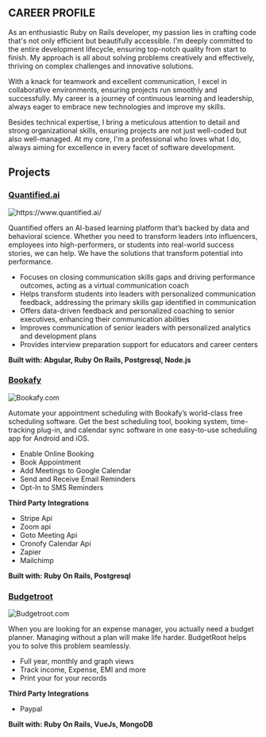 
## CAREER PROFILE

As an enthusiastic Ruby on Rails developer, my passion lies in crafting code that's not only efficient but beautifully accessible. I'm deeply committed to the entire development lifecycle, ensuring top-notch quality from start to finish. My approach is all about solving problems creatively and effectively, thriving on complex challenges and innovative solutions.

With a knack for teamwork and excellent communication, I excel in collaborative environments, ensuring projects run smoothly and successfully. My career is a journey of continuous learning and leadership, always eager to embrace new technologies and improve my skills.

Besides technical expertise, I bring a meticulous attention to detail and strong organizational skills, ensuring projects are not just well-coded but also well-managed. At my core, I'm a professional who loves what I do, always aiming for excellence in every facet of software development.


## Projects

### [Quantified.ai](https://www.quantified.ai/)
![https://www.quantified.ai/
](https://lixatech.com/wp-content/uploads/2023/11/quantified_ai_logo.jpeg)

Quantified offers an AI-based learning platform that’s backed by data and behavioral science. Whether you need to transform leaders into influencers, employees into high-performers, or students into real-world success stories, we can help. We have the solutions that transform potential into performance.

* Focuses on closing communication skills gaps and driving performance outcomes, acting as a virtual communication coach
* Helps transform students into leaders with personalized communication feedback, addressing the primary skills gap identified in communication
* Offers data-driven feedback and personalized coaching to senior executives, enhancing their communication abilities​
* Improves communication of senior leaders with personalized analytics and development plans
* Provides interview preparation support for educators and career centers​


**Built with: Abgular, Ruby On Rails, Postgresql, Node.js**


### [Bookafy](https://bookafy.com/)
![Bookafy.com
](https://lixatech.com/wp-content/uploads/2023/11/60-Second-Demo-three-5.webp)

Automate your appointment scheduling with Bookafy’s world-class free scheduling software. Get the best scheduling tool, booking system, time-tracking plug-in, and calendar sync software in one easy-to-use scheduling app for Android and iOS.

* Enable Online Booking
* Book Appointment
* Add Meetings to Google Calendar
* Send and Receive Email Reminders
* Opt-In to SMS Reminders

**Third Party Integrations**
* Stripe Api
* Zoom api
* Goto Meeting Api
* Cronofy Calendar Api
* Zapier
* Mailchimp

**Built with: Ruby On Rails, Postgresql**

### [Budgetroot](https://budgetroot.com/)
![Budgetroot.com](https://lixatech.com/wp-content/uploads/2023/11/budget-root.webp)

When you are looking for an expense manager, you actually need a budget planner. Managing without a plan will make life harder. BudgetRoot helps you to solve this problem seamlessly.

* Full year, monthly and graph views
* Track income, Expense, EMI and more
* Print your for your records

**Third Party Integrations**
* Paypal

**Built with: Ruby On Rails, VueJs, MongoDB**
